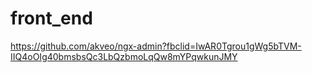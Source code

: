 # front_end

https://github.com/akveo/ngx-admin?fbclid=IwAR0Tgrou1gWg5bTVM-IIQ4oOIg40bmsbsQc3LbQzbmoLqQw8mYPqwkunJMY
